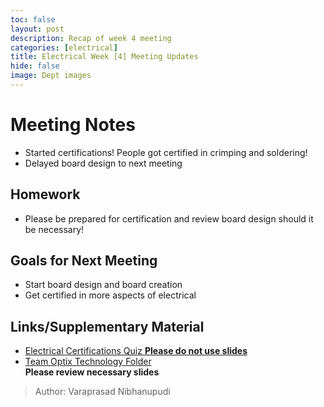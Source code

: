 ```yaml
--- 
toc: false 
layout: post 
description: Recap of week 4 meeting 
categories: [electrical]  
title: Electrical Week [4] Meeting Updates
hide: false 
image: Dept images 
---  
```


# Meeting Notes  
- Started certifications! People got certified in crimping and soldering!
- Delayed board design to next meeting

## Homework 
- Please be prepared for certification and review board design should it be necessary!

## Goals for Next Meeting  
- Start board design and board creation
- Get certified in more aspects of electrical

## Links/Supplementary Material  
- [Electrical Certifications Quiz **Please do not use slides**](https://forms.gle/fbAqr6YncPNQv8Zo8)
- [Team Optix Technology Folder](https://drive.google.com/drive/folders/1D4VNl_CzpGJff69jR2onBDxhrS-d7Ol8?usp=sharing)  
**Please review necessary slides**
  
> Author: Varaprasad Nibhanupudi